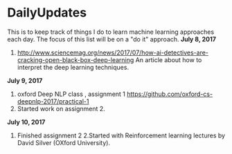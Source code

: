 # DailyUpdates

This is to keep track of things I do to learn machine learning approaches each day. The focus of this list will be on a "do it"  approach.
</break>
<b>July 8, 2017 </b>
1. http://www.sciencemag.org/news/2017/07/how-ai-detectives-are-cracking-open-black-box-deep-learning
An article about how to interpret the deep learning techniques.

<b>July 9, 2017 </b>
1. oxford Deep NLP class , assignment 1 https://github.com/oxford-cs-deepnlp-2017/practical-1
2. Started work on assignment 2.

<b> July 10, 2017 </b>
1. Finished assignment 2 
2.Started with Reinforcement learning lectures by David Silver (OXford University).
